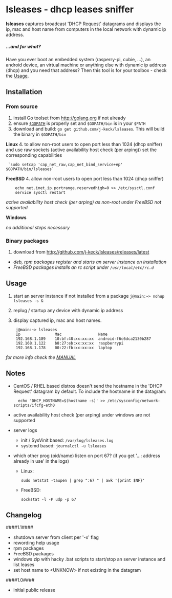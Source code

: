# lsleases - dhcp leases sniffer
**lsleases** captures broadcast 'DHCP Request' datagrams and displays the ip, mac and host name from computers in the local network with dynamic ip address.


  
##### ...and for what? 
Have you ever boot an embedded system (rasperry-pi, cubie, ...), an android device, an virtual machine or anything else with dynamic ip address (dhcp) and you need that address? Then this tool is for your toolbox - check the [Usage](#usage).



## Installation

### From source

  1. install Go toolset from http://golang.org if not already
  2. ensure [`$GOPATH`](http://golang.org/doc/code.html#GOPATH) is properly set and `$GOPATH/bin` is in your `$PATH` 
  3. download and build: `go get github.com/j-keck/lsleases`. This will build the binary in `$GOPATH/bin`

  **Linux**
  4. to allow non-root users to open port less than 1024 (dhcp sniffer) and use raw sockets (active availability host check (per arping)) set the corresponding capabilities
  
     `sudo setcap 'cap_net_raw,cap_net_bind_service+ep' $GOPATH/bin/lsleases`

  
  **FreeBSD**
  4. allow non-root users to open port less than 1024 (dhcp sniffer)
  
        echo net.inet.ip.portrange.reservedhigh=0 >> /etc/sysctl.conf
        service sysctl restart

  *active availability host check (per arping) as non-root under FreeBSD not supported*  

  
  **Windows**

    
  *no additional steps necessary*


  
### Binary packages
  1. download from http://github.com/j-keck/lsleases/releases/latest

- *deb, rpm packages register and starts an server instance on installation*
- *FreeBSD packages installs an rc script under `/usr/local/etc/rc.d`*

  
## Usage

1. start an server instance if not installed from a package `j@main:~> nohup lsleases -s &`
2. replug / startup any device with dynamic ip address
3. display captured ip, mac and host names. 

        j@main:~> lsleases
        Ip               Mac                Name
        192.168.1.189    10:bf:48:xx:xx:xx  android-f6c6dca2130b287
        192.168.1.122    b8:27:eb:xx:xx:xx  raspberrypi
        192.168.1.178    00:22:fb:xx:xx:xx  laptop


*for more info check the [MANUAL](MANUAL.md)*
  
## Notes

- CentOS / RHEL based distros doesn't send the hostname in the 'DHCP Request' datagram by default.
  To include the hostname in the datagram:

        echo 'DHCP_HOSTNAME=$(hostname -s)' >> /etc/sysconfig/network-scripts/ifcfg-eth0

  
- active availability host check (per arping) under windows are not supported

  
- server logs
    - init / SysVinit based: `/var/log/lsleases.log`
    - systemd based: `journalctl -u lsleases` 

  
- which other prog (pid/name) listen on port 67? (if you get '...: address already in use' in the logs)

    - Linux:
  
          sudo netstat -taupen | grep ":67 " | awk '{print $NF}'

    - FreeBSD:

          sockstat -l -P udp -p 67


  
## Changelog

####1.1####
- shutdown server from client per '-x' flag
- rewording help usage
- rpm packages
- FreeBSD packages
- windows zip with hacky .bat scripts to start/stop an server instance and list leases
- set host name to \<UNKNOW\> if not existing in the datagram
  
####1.0####
- initial public release
